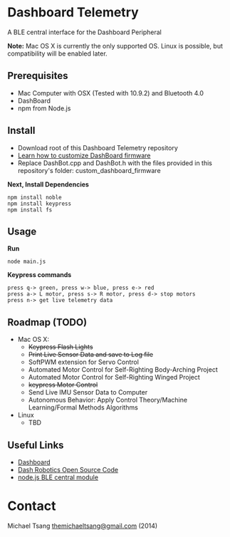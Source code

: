 Dashboard Telemetry
===================

A BLE central interface for the Dashboard Peripheral

__Note:__ Mac OS X is currently the only supported OS. Linux is possible, but compatibility will be enabled later.

Prerequisites
-----------

* Mac Computer with OSX (Tested with 10.9.2) and Bluetooth 4.0
* DashBoard
* npm from Node.js

Install
-------
* Download root of this Dashboard Telemetry repository
* [Learn how to customize DashBoard firmware](https://github.com/DashRobotics/dashboard-v1.0-firmware/tree/master/arduino%20files)
* Replace DashBot.cpp and DashBot.h with the files provided in this repository's folder: custom_dashboard_firmware

__Next, Install Dependencies__

    npm install noble
    npm install keypress
    npm install fs

Usage
-----
__Run__
   
    node main.js 
   
__Keypress commands__

    press q-> green, press w-> blue, press e-> red
    press a-> L motor, press s-> R motor, press d-> stop motors
    press n-> get live telemetry data    

Roadmap (TODO)
-------------
 * Mac OS X:
    * ~~Keypress Flash Lights~~
    * ~~Print Live Sensor Data and save to Log file~~
    * SoftPWM extension for Servo Control
    * Automated Motor Control for Self-Righting Body-Arching Project
    * Automated Motor Control for Self-Righting Winged Project
    * ~~keypress Motor Control~~
    * Send Live IMU Sensor Data to Computer
    * Autonomous Behavior: Apply Control Theory/Machine Learning/Formal Methods Algorithms  
 * Linux 
    * TBD

Useful Links
------------
 * [Dashboard](http://dashrobotics.com/collections/frontpage/products/dashboard-rdk)
 * [Dash Robotics Open Source Code](https://github.com/DashRobotics)
 * [node.js BLE central module](https://github.com/sandeepmistry/noble)

Contact
=======

Michael Tsang <themichaeltsang@gmail.com> (2014)

